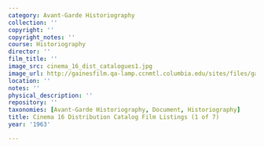 ```yaml
---
category: Avant-Garde Historiography
collection: ''
copyright: ''
copyright_notes: ''
course: Historiography
director: ''
film_title: ''
image_src: cinema_16_dist_catalogues1.jpg
image_url: http://gainesfilm.qa-lamp.ccnmtl.columbia.edu/sites/files/gainesfilm/images/cinema_16_dist_catalogues1.jpg
location: ''
notes: ''
physical_description: ''
repository: ''
taxonomies: [Avant-Garde Historiography, Document, Historiography]
title: Cinema 16 Distribution Catalog Film Listings (1 of 7)
year: '1963'

---
```


